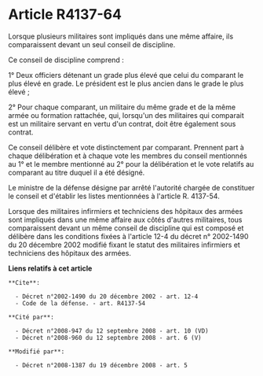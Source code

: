 # Article R4137-64

Lorsque plusieurs militaires sont impliqués dans une même affaire, ils comparaissent devant un seul conseil de discipline. 

Ce conseil de discipline comprend : 

1° Deux officiers détenant un grade plus élevé que celui du comparant le plus élevé en grade. Le président est le plus ancien
dans le grade le plus élevé ; 

2° Pour chaque comparant, un militaire du même grade et de la même armée ou formation rattachée, qui, lorsqu'un des
militaires qui comparait est un militaire servant en vertu d'un contrat, doit être également sous contrat. 

Ce conseil délibère et vote distinctement par comparant. Prennent part à chaque délibération et à chaque vote les membres du
conseil mentionnés au 1° et le membre mentionné au 2° pour la délibération et le vote relatifs au comparant au titre duquel
il a été désigné. 

Le ministre de la défense désigne par arrêté l'autorité chargée de constituer le conseil et d'établir les listes mentionnées
à l'article R. 4137-54. 

Lorsque des militaires infirmiers et techniciens des hôpitaux des armées sont impliqués dans une même affaire aux côtés
d'autres militaires, tous comparaissent devant un même conseil de discipline qui est composé et délibère dans les conditions
fixées à l'article 12-4 du décret n° 2002-1490 du 20 décembre 2002 modifié fixant le statut des militaires infirmiers et
techniciens des hôpitaux des armées.

**Liens relatifs à cet article**

	**Cite**:

	  - Décret n°2002-1490 du 20 décembre 2002 - art. 12-4
	  - Code de la défense. - art. R4137-54

	**Cité par**:

	  - Décret n°2008-947 du 12 septembre 2008 - art. 10 (VD)
	  - Décret n°2008-960 du 12 septembre 2008 - art. 6 (V)

	**Modifié par**:

	  - Décret n°2008-1387 du 19 décembre 2008 - art. 5
